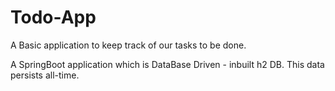 # Todo-App
A Basic application to keep track of our tasks to be done.


A SpringBoot application which is DataBase Driven - inbuilt h2 DB.
This data persists all-time.

